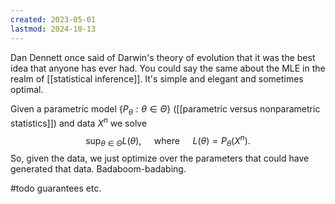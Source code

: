 ```yaml
---
created: 2023-05-01
lastmod: 2024-10-13
---
```


Dan Dennett once said of Darwin's theory of evolution that it was the best idea that anyone has ever had. You could say the same about the MLE in the realm of [[statistical inference]]. It's simple and elegant and sometimes optimal. 

Given a parametric model $\{P_\theta:\theta\in\Theta\}$ ([[parametric versus nonparametric statistics]]) and data $X^n$ we solve 
$$
\sup_{\theta\in\Theta} L(\theta), \quad \text{ where }\quad L(\theta) = P_\theta(X^n).
$$
So, given the data, we just optimize over the parameters that could have generated that data. Badaboom-badabing. 

#todo guarantees etc. 